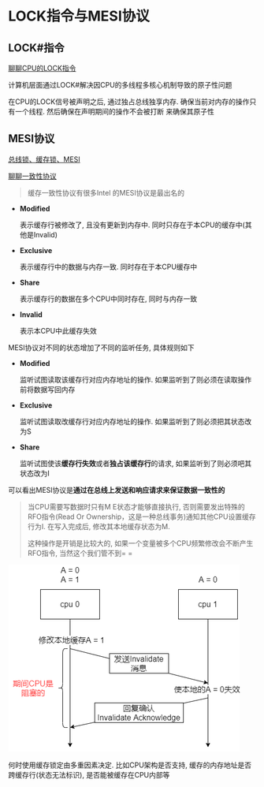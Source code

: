 # LOCK指令与MESI协议





## LOCK#指令

[聊聊CPU的LOCK指令](https://albk.tech/%E8%81%8A%E8%81%8ACPU%E7%9A%84LOCK%E6%8C%87%E4%BB%A4.html)



计算机层面通过LOCK#解决因CPU的多线程多核心机制导致的原子性问题

在CPU的LOCK信号被声明之后, 通过独占总线独享内存. 确保当前对内存的操作只有一个线程. 然后确保在声明期间的操作不会被打断 来确保其原子性



## MESI协议

[总线锁、缓存锁、MESI](https://blog.csdn.net/qq_35642036/article/details/82801708)

[聊聊一致性协议](https://albk.tech/%E8%81%8A%E8%81%8A%E7%BC%93%E5%AD%98%E4%B8%80%E8%87%B4%E6%80%A7%E5%8D%8F%E8%AE%AE.html)

>   缓存一致性协议有很多Intel 的MESI协议是最出名的

*   **Modified**

    表示缓存行被修改了, 且没有更新到内存中. 同时只存在于本CPU的缓存中(其他是Invalid)

*   **Exclusive**

    表示缓存行中的数据与内存一致. 同时存在于本CPU缓存中

*   **Share**

    表示缓存行的数据在多个CPU中同时存在, 同时与内存一致

*   **Invalid**

    表示本CPU中此缓存失效





MESI协议对不同的状态增加了不同的监听任务, 具体规则如下

*   **Modified**

    监听试图读取该缓存行对应内存地址的操作. 如果监听到了则必须在读取操作前将数据写回内存

*   **Exclusive**

    监听试图读取改缓存行对应内存地址的操作. 如果监听到了则必须把其状态改为S

*   **Share**

    监听试图使该**缓存行失效**或者**独占该缓存行**的请求, 如果监听到了则必须吧其状态改为I



可以看出MESI协议是**通过在总线上发送和响应请求来保证数据一致性的**

>   当CPU需要写数据时只有M E状态才能够直接执行, 否则需要发出特殊的RFO指令(Read Or Ownership，这是一种总线事务)通知其他CPU设置缓存行为I. 在写入完成后, 修改其本地缓存状态为M. 
>
>   这种操作是开销是比较大的, 如果一个变量被多个CPU频繁修改会不断产生RFO指令, 当然这个我们管不到= =

![缓存一致性](%E6%80%BB%E7%BA%BF%E9%94%81%E5%92%8C%E7%BC%93%E5%AD%98%E9%94%81%E5%AE%9A.assets/%E7%BC%93%E5%AD%98%E4%B8%80%E8%87%B4%E6%80%A7.png)



何时使用缓存锁定由多重因素决定. 比如CPU架构是否支持, 缓存的内存地址是否跨缓存行(状态无法标识), 是否能被缓存在CPU内部等

